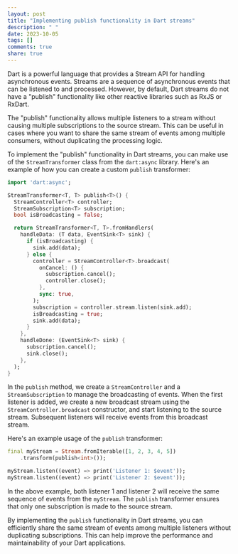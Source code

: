 ```yaml
---
layout: post
title: "Implementing publish functionality in Dart streams"
description: " "
date: 2023-10-05
tags: []
comments: true
share: true
---
```


Dart is a powerful language that provides a Stream API for handling asynchronous events. Streams are a sequence of asynchronous events that can be listened to and processed. However, by default, Dart streams do not have a "publish" functionality like other reactive libraries such as RxJS or RxDart.

The "publish" functionality allows multiple listeners to a stream without causing multiple subscriptions to the source stream. This can be useful in cases where you want to share the same stream of events among multiple consumers, without duplicating the processing logic.

To implement the "publish" functionality in Dart streams, you can make use of the `StreamTransformer` class from the `dart:async` library. Here's an example of how you can create a custom `publish` transformer:

```dart
import 'dart:async';

StreamTransformer<T, T> publish<T>() {
  StreamController<T> controller;
  StreamSubscription<T> subscription;
  bool isBroadcasting = false;

  return StreamTransformer<T, T>.fromHandlers(
    handleData: (T data, EventSink<T> sink) {
      if (isBroadcasting) {
        sink.add(data);
      } else {
        controller = StreamController<T>.broadcast(
          onCancel: () {
            subscription.cancel();
            controller.close();
          },
          sync: true,
        );
        subscription = controller.stream.listen(sink.add);
        isBroadcasting = true;
        sink.add(data);
      }
    },
    handleDone: (EventSink<T> sink) {
      subscription.cancel();
      sink.close();
    },
  );
}
```

In the `publish` method, we create a `StreamController` and a `StreamSubscription` to manage the broadcasting of events. When the first listener is added, we create a new broadcast stream using the `StreamController.broadcast` constructor, and start listening to the source stream. Subsequent listeners will receive events from this broadcast stream.

Here's an example usage of the `publish` transformer:

```dart
final myStream = Stream.fromIterable([1, 2, 3, 4, 5])
    .transform(publish<int>());

myStream.listen((event) => print('Listener 1: $event'));
myStream.listen((event) => print('Listener 2: $event'));
```

In the above example, both listener 1 and listener 2 will receive the same sequence of events from the `myStream`. The `publish` transformer ensures that only one subscription is made to the source stream.

By implementing the `publish` functionality in Dart streams, you can efficiently share the same stream of events among multiple listeners without duplicating subscriptions. This can help improve the performance and maintainability of your Dart applications.